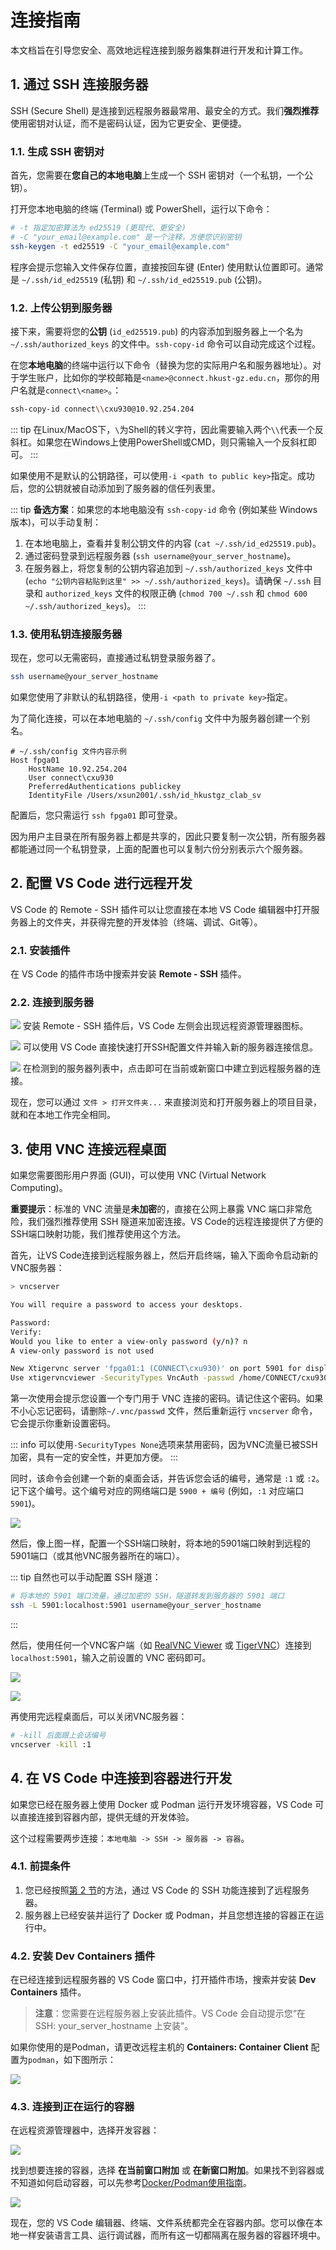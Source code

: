 # 连接指南

本文档旨在引导您安全、高效地远程连接到服务器集群进行开发和计算工作。

## 1\. 通过 SSH 连接服务器

SSH (Secure Shell) 是连接到远程服务器最常用、最安全的方式。我们**强烈推荐**使用密钥对认证，而不是密码认证，因为它更安全、更便捷。

### 1.1. 生成 SSH 密钥对

首先，您需要在**您自己的本地电脑**上生成一个 SSH 密钥对（一个私钥，一个公钥）。

打开您本地电脑的终端 (Terminal) 或 PowerShell，运行以下命令：

```bash
# -t 指定加密算法为 ed25519 (更现代、更安全)
# -C "your_email@example.com" 是一个注释，方便您识别密钥
ssh-keygen -t ed25519 -C "your_email@example.com"
```

程序会提示您输入文件保存位置，直接按回车键 (Enter) 使用默认位置即可。通常是 `~/.ssh/id_ed25519` (私钥) 和 `~/.ssh/id_ed25519.pub` (公钥)。

### 1.2. 上传公钥到服务器

接下来，需要将您的**公钥** (`id_ed25519.pub`) 的内容添加到服务器上一个名为 `~/.ssh/authorized_keys` 的文件中。`ssh-copy-id` 命令可以自动完成这个过程。

在您**本地电脑**的终端中运行以下命令（替换为您的实际用户名和服务器地址）。对于学生账户，比如你的学校邮箱是`<name>@connect.hkust-gz.edu.cn`，那你的用户名就是`connect\<name>`。：

```bash
ssh-copy-id connect\\cxu930@10.92.254.204
```

::: tip
在Linux/MacOS下，`\`为Shell的转义字符，因此需要输入两个`\\`代表一个反斜杠。如果您在Windows上使用PowerShell或CMD，则只需输入一个反斜杠即可。
:::

如果使用不是默认的公钥路径，可以使用`-i <path to public key>`指定。成功后，您的公钥就被自动添加到了服务器的信任列表里。

::: tip
**备选方案**：如果您的本地电脑没有 `ssh-copy-id` 命令 (例如某些 Windows 版本)，可以手动复制：

1.  在本地电脑上，查看并复制公钥文件的内容 (`cat ~/.ssh/id_ed25519.pub`)。
2.  通过密码登录到远程服务器 (`ssh username@your_server_hostname`)。
3.  在服务器上，将您复制的公钥内容追加到 `~/.ssh/authorized_keys` 文件中 (`echo "公钥内容粘贴到这里" >> ~/.ssh/authorized_keys`)。请确保 `~/.ssh` 目录和 `authorized_keys` 文件的权限正确 (`chmod 700 ~/.ssh` 和 `chmod 600 ~/.ssh/authorized_keys`)。
:::

### 1.3. 使用私钥连接服务器

现在，您可以无需密码，直接通过私钥登录服务器了。

```bash
ssh username@your_server_hostname
```

如果您使用了非默认的私钥路径，使用`-i <path to private key>`指定。

为了简化连接，可以在本地电脑的 `~/.ssh/config` 文件中为服务器创建一个别名。

```text
# ~/.ssh/config 文件内容示例
Host fpga01
    HostName 10.92.254.204
    User connect\cxu930
    PreferredAuthentications publickey
    IdentityFile /Users/xsun2001/.ssh/id_hkustgz_clab_sv
```

配置后，您只需运行 `ssh fpga01` 即可登录。

因为用户主目录在所有服务器上都是共享的，因此只要复制一次公钥，所有服务器都能通过同一个私钥登录，上面的配置也可以复制六份分别表示六个服务器。

## 2\. 配置 VS Code 进行远程开发

VS Code 的 Remote - SSH 插件可以让您直接在本地 VS Code 编辑器中打开服务器上的文件夹，并获得完整的开发体验（终端、调试、Git等）。

### 2.1. 安装插件

在 VS Code 的插件市场中搜索并安装 **Remote - SSH** 插件。

### 2.2. 连接到服务器

![](../fig/003.png)
安装 Remote - SSH 插件后，VS Code 左侧会出现远程资源管理器图标。

![](../fig/001.png)
可以使用 VS Code 直接快速打开SSH配置文件并输入新的服务器连接信息。

![](../fig/002.png)
在检测到的服务器列表中，点击即可在当前或新窗口中建立到远程服务器的连接。

现在，您可以通过 `文件 > 打开文件夹...` 来直接浏览和打开服务器上的项目目录，就和在本地工作完全相同。

## 3\. 使用 VNC 连接远程桌面

如果您需要图形用户界面 (GUI)，可以使用 VNC (Virtual Network Computing)。

**重要提示**：标准的 VNC 流量是**未加密**的，直接在公网上暴露 VNC 端口非常危险，我们强烈推荐使用 SSH 隧道来加密连接。VS Code的远程连接提供了方便的SSH端口映射功能，我们推荐使用这个方法。

首先，让VS Code连接到远程服务器上，然后开启终端，输入下面命令启动新的VNC服务器：

```bash
> vncserver 

You will require a password to access your desktops.

Password:
Verify:
Would you like to enter a view-only password (y/n)? n
A view-only password is not used

New Xtigervnc server 'fpga01:1 (CONNECT\cxu930)' on port 5901 for display :1.
Use xtigervncviewer -SecurityTypes VncAuth -passwd /home/CONNECT/cxu930/.vnc/passwd :1 to connect to the VNC server.
```

第一次使用会提示您设置一个专门用于 VNC 连接的密码。请记住这个密码。如果不小心忘记密码，请删除`~/.vnc/passwd` 文件，然后重新运行 `vncserver` 命令，它会提示你重新设置密码。

::: info
可以使用`-SecurityTypes None`选项来禁用密码，因为VNC流量已被SSH加密，具有一定的安全性，并更加方便。
:::

同时，该命令会创建一个新的桌面会话，并告诉您会话的编号，通常是 `:1` 或 `:2`。记下这个编号。这个编号对应的网络端口是 `5900 + 编号` (例如，`:1` 对应端口 `5901`)。

![](../fig/004.png)

然后，像上图一样，配置一个SSH端口映射，将本地的5901端口映射到远程的5901端口（或其他VNC服务器所在的端口）。

::: tip
自然也可以手动配置 SSH 隧道：

```bash
# 将本地的 5901 端口流量，通过加密的 SSH，隧道转发到服务器的 5901 端口
ssh -L 5901:localhost:5901 username@your_server_hostname
```
:::

然后，使用任何一个VNC客户端（如 [RealVNC Viewer](https://www.realvnc.com/en/connect/download/viewer/) 或 [TigerVNC](https://tigervnc.org/)）连接到 `localhost:5901`，输入之前设置的 VNC 密码即可。

![](../fig/005.png)

![](../fig/006.png)

再使用完远程桌面后，可以关闭VNC服务器：

```bash
# -kill 后面跟上会话编号
vncserver -kill :1
```

## 4\. 在 VS Code 中连接到容器进行开发

如果您已经在服务器上使用 Docker 或 Podman 运行开发环境容器，VS Code 可以直接连接到容器内部，提供无缝的开发体验。

这个过程需要两步连接：`本地电脑 -> SSH -> 服务器 -> 容器`。

### 4.1. 前提条件

1.  您已经按照[第 2 节](https://www.google.com/search?q=%232-%E9%85%8D%E7%BD%AE-vs-code-%E8%BF%9B%E8%A1%8C%E8%BF%9C%E7%A8%8B%E5%BC%80%E5%8F%91)的方法，通过 VS Code 的 SSH 功能连接到了远程服务器。
2.  服务器上已经安装并运行了 Docker 或 Podman，并且您想连接的容器正在运行中。

### 4.2. 安装 Dev Containers 插件

在已经连接到远程服务器的 VS Code 窗口中，打开插件市场，搜索并安装 **Dev Containers** 插件。

> **注意**：您需要在远程服务器上安装此插件。VS Code 会自动提示您“在 SSH: your\_server\_hostname 上安装”。

如果你使用的是Podman，请更改远程主机的 **Containers: Container Client** 配置为`podman`，如下图所示：

![](../fig/007.png)

### 4.3. 连接到正在运行的容器

在远程资源管理器中，选择开发容器：

![](../fig/008.png)

找到想要连接的容器，选择 **在当前窗口附加** 或 **在新窗口附加**。如果找不到容器或不知道如何启动容器，可以先参考[Docker/Podman使用指南](./docker.md)。

![](../fig/009.png)

现在，您的 VS Code 编辑器、终端、文件系统都完全在容器内部。您可以像在本地一样安装语言工具、运行调试器，而所有这一切都隔离在服务器的容器环境中。
